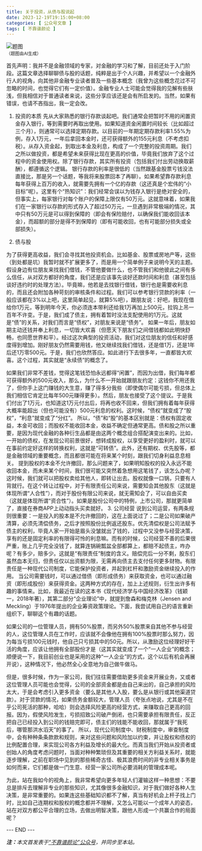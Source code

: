 ```yaml
---
title: 关于投资，从债与股说起
date: 2023-12-19T19:15:00+08:00
categories: [ 公众号文章 ]
tags: [ 不靠谱颜论 ]
---
```


<div class="p-3 text-center">
  <img class="img-fluid" src="/images/2023/1219/01.png" alt="题图" style="max-width:640px">
  <div><small>（题图由AI生成）</small></div>
</div>

首先声明：我并不是金融领域的专家，对金融的学习和了解，目前还处于入门阶段。这篇文章选择聊聊债与股的话题，纯粹是出于个人兴趣，并希望以一个金融外行人的视角，向其他非金融专业读者普及一些基本概念（我曾为这些概念花过不可忽略的时间，也觉得它们有一定价值）。金融专业人士可能会觉得我的见解有些肤浅，但我相信对于普通读者来说，这些分享应该还是会有所启发的。当然，如果有错误，也请不吝指出，我一定会改。
1. 投资的本质
先从大家熟悉的银行存款谈起吧。我们通常会把暂时不用的闲置资金存入银行，等到需要时再取出使用。如果知道资金闲置时间较长（比如超过三个月），则通常可以选择定期存款。以目前的一年期定期存款利率1.55%为例，存入1万元，一年后拿回本金时，还可获得额外的155元利息（不考虑扣税）。从存入资金起，到取出本金及利息，构成了一个完整的投资周期。我们之所以做投资，都是希望未来获得比现在更高的价值，毕竟我们放弃了这个过程中的资金使用权。除了银行存款，其实所有投资（包括我们付出劳动换取薪酬），都遵循这个逻辑。
银行存款的利率是很低的（当然跟基金股票亏钱没法直接比，那是另一个话题，等我将来股票回本了再聊）。如果希望靠存款利息每年获得上百万的收入，就需要先拥有一个亿的存款（这还真是个宏伟的“小目标”呢）。这里有个“热知识”：我们经常会误以为钱存入银行是绝对安全的，但事实上，每家银行对每个账户的保障上限仅有50万元。这就意味着，如果我们在一家银行以存款的形式存入了超过50万元，一旦遇到非常极端的情况，其中只有50万元是可以得到保障的（即会有保险赔付，以确保我们能收回该本金），而超额的部分是得不到保障的（即有可能收回，也有可能部分损失或全部损失）。

2. 债与股

为了获得更高收益，我们会寻找其他投资机会。比如基金、股票或房地产等，这些（到处都是坑）我暂时就不扩展更多了，而是用一个简单例子来说明今天的主题。假设身边有位朋友来找我们借钱，不管他要做什么，也不管我们和他彼此之间有多么信任，从对双方都好的角度，我们还是应该事先谈好还款时间和利息（甚至包括谈好违约时的处理方法）。毕竟嘛，他若是去找银行借钱，银行也是需要收利息的，而且还会附加各种苛刻的审核条件和过程。我们可以参考银行贷款的利率（一般应该都在3%以上吧，这里简单起见，就算5%吧），跟朋友说：好吧，我现在借给你1万元，等到明年今天，你必须连本带利还给我1万再加上500元，拉钩上吊一百年不许变。于是，我们成了债主，拥有着暂时没法支配使用的1万元。这就是“债”的关系，对我们而言是“债权”，对朋友来说是“债务”。
如果一年后，朋友如期主动还钱并奉上利息，一切皆大欢喜（但愿天下朋友们之间借钱都如此明快舒畅，也同愿世界和平）。经过这次典型的投资活动，我们对这位朋友的信任和好感度得到增加。刚好朋友仍然需要用钱，他又继续找我们借钱，还是借1万，还是1年后还1万零500元。于是，我们也欣然答应。如此进行下去很多年，一直都皆大欢喜。这个过程，其实就是“永续债”的概念了。

如果我们非常不差钱，觉得这笔钱恐怕永远都得“闲置”，而因为出借，我们每年都可获得额外的500元收入，那么，为什么不一开始就跟朋友约定：这钱你不用还我了，但你手上这门赚钱的大生意，赚了得多分我些（即使偶尔可能亏损，但总体上我们相信它肯定比每年500元赚得更多）。然后，朋友也接受了这个提议。于是我们付出了1万元，也知道这1万元付出后，将再也收不回来，但我们拥有着每年获得大概率能超出（但也可能没有）500元利息的权利。这时候，“债权”就变成了“股权”，“利息”就变成了“分红”。
所以，“债”和“股”的基本区别就是：债权有固定收益，本金可收回；而股权不能收回本金，收益不确定但通常更高。债和股之所以重要，是因为现代金融的各种衍生品都是由这两个概念组合搭配演变出来的。比如，一开始的债权，在发现公司前景很好，想转成股权，以享受更好的盈利时，就可以在事前约定好这样的转换权利，这就是“可转债”。此外，还有期权、优先股等，都是金融领域的重要概念，而且都很可能在将来某个时刻，跟我们切身利益息息相关。
提到股权的本金不允许撤回，那么问题来了，如果明知股权的投入永远不能收回本金，而未来某个时间，我们很可能又突然着急想用这笔钱了，该怎么办呢？这时候，我们就可以把股权卖给其他人，即转让出去。股权就像一口锅，只要有人背就行。在这个转让过程中，对于有限责任公司来说，需要知会其他股东（这就是体现所谓“人合性”），而对于股份有限公司来说，就无需知会了，可以自由买卖（这就是体现所谓“资合性”）。如果是股份公司中的特例，上市公司，那就更简单了，直接在券商APP上动动指头买卖就好。
3. 公司经营
说到公司运营，有两条规则很重要：一是投入的股本是不允许撤回的，这在上面说过了；二是公司如果破产清算，必须先清偿债务，之后才按照股份比例返还股东。优先清偿权是公司法赋予债主的权利，毕竟人家一开始是眉头没皱就出了钱的，过程中又没参与经营决策，享有的还是固定利率的有限得可怜的利息嘛。而有的时候，公司经营不善的后果很严重，账上几乎完全没钱了，就算连锅碗瓢盆全部都算上，都赔不起债主，咋办呢？有多少，赔多少。这就是“有限责任”制度的含义。赔偿完后一分不剩，股东们虽然血本无归，但责任仅以出资额为限，无需再向债主去支付任何更多财物。有限责任是一种现代公司制度，它能保护投资者，并起到杠杆和激励资金继续投入的作用。
当公司需要钱时，可以通过借债（即形成债务）来获取资金，也可以通过融资（即形成股份）来获得资金。这两种方式的存在，加上上述规则，衍生出许多有趣的事情来。比如，我最近在读的这本书《现代经济学与中国经济改革》（钱颖一，2018年著），其第二部分“企业理论”中，就提到詹森和梅克林（Jensen and Meckling）于1976年提出的企业筹资政策理论。下面，我尝试用自己的语言重新组织下，聊聊这个有趣的话题。

如果公司的一位管理人员，拥有50%股票，而另外50%股票来自其他不参与经营的人，这位管理人员在工作时，应该就不会像他在拥有100%股票时那么努力，因为每当亏损100元钱时，他自己只亏损其中的50元。所以，从激励这位经理好好干活的角度，应该让他拥有全部股份才是（这其实就变成了一个“一人企业”的概念；顺便说一下，我目前创业也是采用的这种“一人企业”的方式，这个以后有机会再展开说），这种情况下，他必然全心全意地为自己做牛做马。

但是，很多时候，作为一家公司，我们往往需要借助更多资金来开展业务，又或者这位管理人员可能也会觉得，公司的全部资金都是由自己来出的，自己承担的风险太大，于是会考虑引入更多资金（要么是其他人入股，要么是从银行或其他渠道贷款）。对于贷款的情况，如果债务金额较大，管理人员（夸张点地说，尤其是不在乎公司死活的那种，哈哈）则会选择风险更高的经营方式，来赚取自己更高的回报。因为，假使风险发生，亏损招致公司破产倒闭，也只需要承担有限责任，反正把自己已经投入到公司的钱赔完即可，债主们的钱能不能收回，那就属于“我死后，哪管那洪水滔天”的事了。
所以，现代公司制度中、财税制度中，审查制度中，会有种种条条款款和规则，来对这些问题和风险加以约束，并让股权和债权的比例配置合理，来实现公司各方利益及增长的最大化。而真当我们开始从投资者或创始人的角度考虑问题时，当面对种种繁琐但及其重要的相关方利益关系时，就能逐步理解，之前在职场中见到的那些稀奇古怪、极其浪费时间的非专业相关事务是如何而来，它们都是做一门生意、经营一家公司所必要消耗的管理成本呢。

为此，站在我如今的视角上，我非常希望向更多年轻人们灌输这样一种思想：不要总是排斥去理解非专业的那些知识，尤其像很多金融知识，对于我们做好各种人生决策，是非常重要的。如果连这些基础知识都不了解，真当有好机会上杆子找上门时，比如自己连期权和股权的概念都并不理解，又怎么可能以一个成年人的姿态，站在对双方都公平合理的立场，去做出明智决策，跟他人形成一个共赢合作的局面呢？

<div class="p-5 text-center">--- END ---</div>

<i><b>注：</b>本文首发表于[“不靠谱颜论”公众号](https://mp.weixin.qq.com/s/CrgHATyRVA1cnuNLQOyfVw)，并同步至本站。</i>
